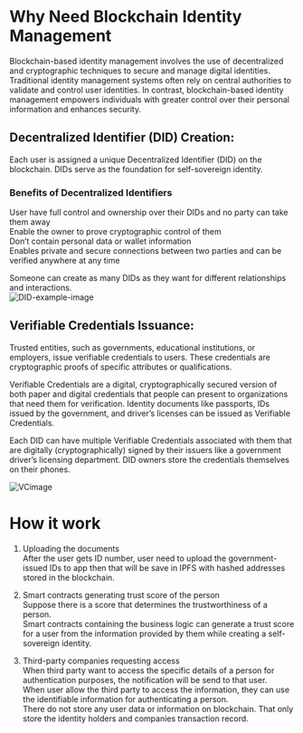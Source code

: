 # Why Need Blockchain Identity Management
Blockchain-based identity management involves the use of decentralized and cryptographic techniques to secure and manage digital identities. Traditional identity management systems often rely on central authorities to validate and control user identities. In contrast, blockchain-based identity management empowers individuals with greater control over their personal information and enhances security.

## Decentralized Identifier (DID) Creation:  
Each user is assigned a unique Decentralized Identifier (DID) on the blockchain. DIDs serve as the foundation for self-sovereign identity.   

### Benefits of Decentralized Identifiers
User have full control and ownership over their DIDs and no party can take them away  
Enable the owner to prove cryptographic control of them   
Don’t contain personal data or wallet information  
Enables private and secure connections between two parties and can be verified anywhere at any time  

Someone can create as many DIDs as they want for different relationships and interactions.  
![DID-example-image](https://assets-global.website-files.com/6311eb97e2519f5dbb9ea0cb/63952529e2db508fae7e9240_0-blockchain%20identity%20management%20DID%20profiles.jpeg)  

## Verifiable Credentials Issuance:
Trusted entities, such as governments, educational institutions, or employers, issue verifiable credentials to users. These credentials are cryptographic proofs of specific attributes or qualifications.  

Verifiable Credentials are a digital, cryptographically secured version of both paper and digital credentials that people can present to organizations that need them for verification. Identity documents like passports, IDs issued by the government, and driver’s licenses can be issued as Verifiable Credentials.   

Each DID can have multiple Verifiable Credentials associated with them that are digitally (cryptographically) signed by their issuers like a government driver’s licensing department. DID owners store the credentials themselves on their phones.  

![VCimage](https://assets-global.website-files.com/6311eb97e2519f5dbb9ea0cb/6361b77dd32f3047f87ead9e_8-blockchain%20identity%20management%20how%20it%20works.png)  



# How it work
1. Uploading the documents   
After the user gets ID number, user need to upload the government-issued IDs to app then that will be save in IPFS with hashed addresses stored in the blockchain.   

2. Smart contracts generating trust score of the person    
Suppose there is a score that determines the trustworthiness of a person.  
Smart contracts containing the business logic can generate a trust score for a user from the information provided by them while creating a self-sovereign identity.  

3. Third-party companies requesting access   
When third party want to access the specific details of a person for authentication purposes, the notification will be send to that user.   
When user allow the third party to access the information, they can use the identifiable information for authenticating a person.    
There do not store any user data or information on blockchain. That only store the identity holders and companies transaction record.   
















